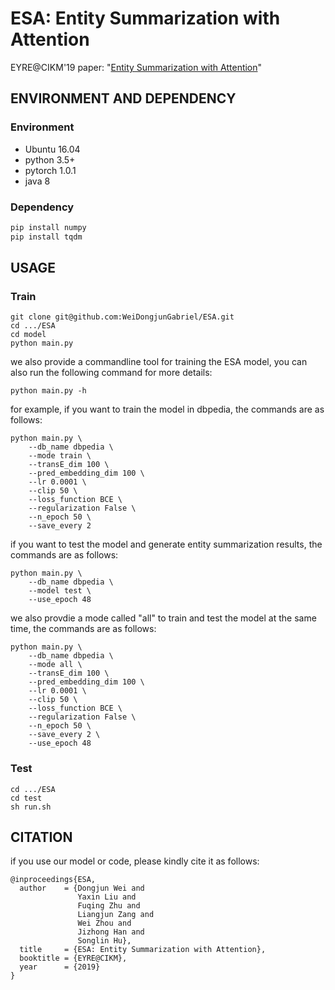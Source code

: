 # ESA: Entity Summarization with Attention
EYRE@CIKM'19 paper: "[Entity Summarization with Attention](https://arxiv.org/pdf/1905.10625.pdf)"
## ENVIRONMENT AND DEPENDENCY
### Environment
- Ubuntu 16.04
- python 3.5+
- pytorch 1.0.1
- java 8
### Dependency
```python
pip install numpy
pip install tqdm
```
## USAGE
### Train
```linux
git clone git@github.com:WeiDongjunGabriel/ESA.git
cd .../ESA
cd model
python main.py
```
we also provide a commandline tool for training the ESA model, you can also run the following command for more details:
```linux
python main.py -h
```
for example, if you want to train the model in dbpedia, the commands are as follows:
```linux
python main.py \
    --db_name dbpedia \
    --mode train \
    --transE_dim 100 \
    --pred_embedding_dim 100 \
    --lr 0.0001 \
    --clip 50 \
    --loss_function BCE \
    --regularization False \
    --n_epoch 50 \
    --save_every 2
```
if you want to test the model and generate entity summarization results, the commands are as follows:
```linux
python main.py \
    --db_name dbpedia \
    --model test \
    --use_epoch 48
```
we also provdie a mode called "all" to train and test the model at the same time, the commands are as follows:
```linux
python main.py \
    --db_name dbpedia \
    --mode all \
    --transE_dim 100 \
    --pred_embedding_dim 100 \
    --lr 0.0001 \
    --clip 50 \
    --loss_function BCE \
    --regularization False \
    --n_epoch 50 \
    --save_every 2 \
    --use_epoch 48
```
### Test
```linux
cd .../ESA
cd test
sh run.sh
```
## CITATION
if you use our model or code, please kindly cite it as follows:
```
@inproceedings{ESA,
  author    = {Dongjun Wei and
               Yaxin Liu and
               Fuqing Zhu and
               Liangjun Zang and
               Wei Zhou and
               Jizhong Han and 
               Songlin Hu},
  title     = {ESA: Entity Summarization with Attention},
  booktitle = {EYRE@CIKM},
  year      = {2019}
}
```

